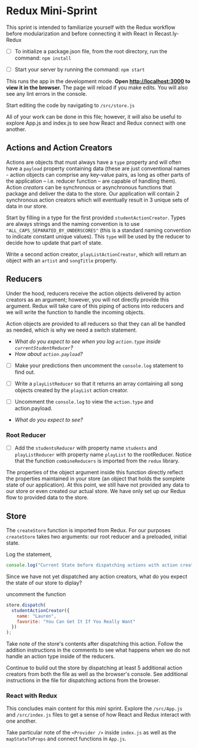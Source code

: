 # Redux Mini-Sprint

This sprint is intended to familiarize yourself with the Redux workflow before modularization and before connecting it with React in Recast.ly-Redux

- [ ] To initialize a package.json file, from the root directory, run the command: `npm install`

- [ ] Start your server by running the command: `npm start`

This runs the app in the development mode. **Open [http://localhost:3000](http://localhost:3000) to view it in the browser.** The page will reload if you make edits. You will also see any lint errors in the console.

Start editing the code by navigating to `/src/store.js`

All of your work can be done in this file; however, it will also be useful to explore App.js and index.js to see how React and Redux connect with one another.

## Actions and Action Creators

Actions are objects that must always have a `type` property and will often have a `payload` property containing data (these are just conventional names - action objects can comprise any key-value pairs, as long as other parts of the application – i.e. reducer function – are capable of handling them). Action _creators_ can be synchronous or asynchronous functions that package and deliver the data to the store. Our application will contain 2 synchronous action creators which will eventually result in 3 unique sets of data in our store.

Start by filling in a type for the first provided `studentActionCreator`. Types are always strings and the naming convention is to use `"ALL_CAPS_SEPARATED_BY_UNDERSCORES"` (this is a standard naming convention to indicate constant unique values). This `type` will be used by the reducer to decide how to update that part of state.

Write a second action creator, `playListActionCreator`, which will return an object with an `artist` and `songTitle` property.

<!-- _Question: Why do you think creating a default state is good practice?_ -->

## Reducers

Under the hood, reducers receive the action objects delivered by action creators as an argument; however, you will not directly provide this argument. Redux will take care of this piping of actions into reducers and we will write the function to handle the incoming objects.

Action objects are provided to all reducers so that they can all be handled as needed, which is why we need a switch statement.

- _What do you expect to see when you log `action.type` inside `currentStudentReducer`?_
- _How about `action.payload`?_

- [ ] Make your predictions then uncomment the `console.log` statement to find out.

- [ ] Write a `playListReducer` so that it returns an array containing all song objects created by the `playList` action creator.

- [ ] Uncomment the `console.log` to view the `action.type` and action.payload.

- _What do you expect to see?_

### Root Reducer

- [ ] Add the `studentsReducer` with property name `students` and `playListReducer` with property name `playList` to the rootReducer. Notice that the function `combineReducers` is imported from the `redux` library.

The properties of the object argument inside this function directly reflect the properties maintained in your store (an object that holds the somplete state of our application). At this point, we still have not provided any data to our store or even created our actual store. We have only set up our Redux flow to provided data to the store.

## Store

The `createStore` function is imported from Redux. For our purposes `createStore` takes two arguments:
our root reducer and a preloaded, initial state.

Log the statement,

```javascript
console.log("Current State before dispatching actions with action creator >>>", store.getState());
```

Since we have not yet dispatched any action creators, what do you expect the state of our store to diplay?

uncomment the function

```javascript
store.dispatch(
  studentActionCreator({
    name: "Lauren",
    favorite: "You Can Get It If You Really Want"
  })
);
```

Take note of the store's contents after dispatching this action.
Follow the addition instructions in the comments to see what happens when we do not handle an action type inside of the reducers.

Continue to build out the store by dispatching at least 5 additional action creators from both the file as well as the browser's console. See additional instructions in the file for dispatching actions from the browser.

### React with Redux

This concludes main content for this mini sprint. Explore the `/src/App.js` and `/src/index.js` files to get a sense of how React and Redux interact with one another.

Take particular note of the `<Provider />` inside `index.js` as well as the `mapStateToProps` and connect functions in `App.js`.
